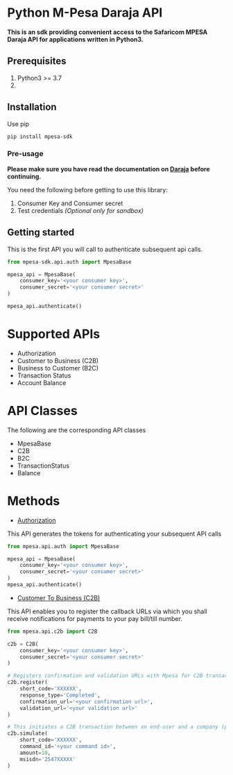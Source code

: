 # Python M-Pesa Daraja API
**This is an sdk providing convenient access to the Safaricom MPESA Daraja API for applications written in Python3.**

## Prerequisites
1. Python3 >= 3.7
2. 

## Installation
Use pip

```shell
pip install mpesa-sdk
```

### Pre-usage
**Please make sure you have read the documentation on [Daraja](https://developer.safaricom.co.ke/home) before continuing.**

You need the following before getting to use this library:
1. Consumer Key and Consumer secret
2. Test credentials *(Optional only for sandbox)*

## Getting started
This is the first API you will call to authenticate subsequent api calls.
```python
from mpesa-sdk.api.auth import MpesaBase

mpesa_api = MpesaBase(
    consumer_key='<your consumer key>',
    consumer_secret='<your consumer secret>'
)

mpesa_api.authenticate()
```

# Supported APIs
* Authorization
* Customer to Business (C2B)
* Business to Customer (B2C)
* Transaction Status
* Account Balance

# API Classes
The following are the corresponding API classes
* MpesaBase
* C2B
* B2C
* TransactionStatus
* Balance

# Methods

* [Authorization](https://sandbox.safaricom.co.ke/oauth/v1/generate?grant_type=client_credentials)

This API generates the tokens for authenticating your subsequent API calls

````Python
from mpesa.api.auth import MpesaBase

mpesa_api = MpesaBase(
    consumer_key='<your consumer key>',
    consumer_secret='<your consumer secret>'
)
mpesa_api.authenticate()
````

* [Customer To Business (C2B)](https://sandbox.safaricom.co.ke/mpesa/c2b/v1/registerurl)

This API enables you to register the callback URLs via which you shall receive notifications for payments to your pay bill/till number.

````python
from mpesa.api.c2b import C2B

c2b = C2B(
    consumer_key='<your consumer key>',
    consumer_secret='<your consumer secret>'
)

# Registers confirmation and validation URLs with Mpesa for C2B transactions.
c2b.register(
    short_code='XXXXXX',
    response_type='Completed',
    confirmation_url='<your confirmation url>',
    validation_url='<your validation url>'
)

# This initiates a C2B transaction between an end-user and a company (paybill or till number)
c2b.simulate(
    short_code='XXXXXX',
    command_id='<your command id>',
    amount=10,
    msisdn='2547XXXXX'
)
````
